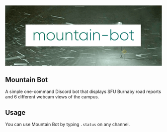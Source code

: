 ![mountain bot header](mountain-bot-header.gif)


## Mountain Bot
A simple one-command Discord bot that displays SFU Burnaby road reports and 6 different webcam views of the campus.

## Usage

You can use Mountain Bot by typing `.status` on any channel.
